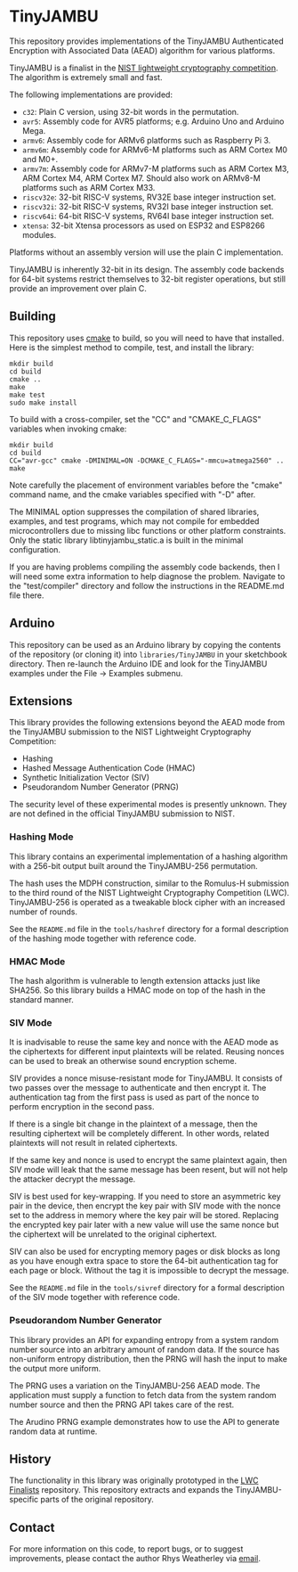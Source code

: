 TinyJAMBU
=========

This repository provides implementations of the TinyJAMBU Authenticated
Encryption with Associated Data (AEAD) algorithm for various platforms.

TinyJAMBU is a finalist in the [NIST lightweight cryptography competition](https://csrc.nist.gov/projects/lightweight-cryptography).  The algorithm is
extremely small and fast.

The following implementations are provided:

* `c32`: Plain C version, using 32-bit words in the permutation.
* `avr5`: Assembly code for AVR5 platforms; e.g. Arduino Uno and Arduino Mega.
* `armv6`: Assembly code for ARMv6 platforms such as Raspberry Pi 3.
* `armv6m`: Assembly code for ARMv6-M platforms such as ARM Cortex M0 and M0+.
* `armv7m`: Assembly code for ARMv7-M platforms such as ARM Cortex M3,
ARM Cortex M4, ARM Cortex M7.  Should also work on ARMv8-M platforms such as
ARM Cortex M33.
* `riscv32e`: 32-bit RISC-V systems, RV32E base integer instruction set.
* `riscv32i`: 32-bit RISC-V systems, RV32I base integer instruction set.
* `riscv64i`: 64-bit RISC-V systems, RV64I base integer instruction set.
* `xtensa`: 32-bit Xtensa processors as used on ESP32 and ESP8266 modules.

Platforms without an assembly version will use the plain C implementation.

TinyJAMBU is inherently 32-bit in its design.  The assembly code backends
for 64-bit systems restrict themselves to 32-bit register operations,
but still provide an improvement over plain C.

Building
--------

This repository uses [cmake](https://cmake.org/) to build, so you will need to
have that installed.  Here is the simplest method to compile, test, and
install the library:

    mkdir build
    cd build
    cmake ..
    make
    make test
    sudo make install

To build with a cross-compiler, set the "CC" and "CMAKE\_C\_FLAGS"
variables when invoking cmake:

    mkdir build
    cd build
    CC="avr-gcc" cmake -DMINIMAL=ON -DCMAKE_C_FLAGS="-mmcu=atmega2560" ..
    make

Note carefully the placement of environment variables before the "cmake"
command name, and the cmake variables specified with "-D" after.

The MINIMAL option suppresses the compilation of shared libraries, examples,
and test programs, which may not compile for embedded microcontrollers due to
missing libc functions or other platform constraints.  Only the static library
libtinyjambu\_static.a is built in the minimal configuration.

If you are having problems compiling the assembly code backends, then
I will need some extra information to help diagnose the problem.
Navigate to the "test/compiler" directory and follow the instructions
in the README.md file there.

Arduino
-------

This repository can be used as an Arduino library by copying the contents
of the repository (or cloning it) into `libraries/TinyJAMBU` in your
sketchbook directory.  Then re-launch the Arduino IDE and look for the
TinyJAMBU examples under the File -> Examples submenu.

Extensions
----------

This library provides the following extensions beyond the AEAD mode from
the TinyJAMBU submission to the NIST Lightweight Cryptography Competition:

* Hashing
* Hashed Message Authentication Code (HMAC)
* Synthetic Initialization Vector (SIV)
* Pseudorandom Number Generator (PRNG)

The security level of these experimental modes is presently unknown.
They are not defined in the official TinyJAMBU submission to NIST.

### Hashing Mode

This library contains an experimental implementation of a hashing
algorithm with a 256-bit output built around the TinyJAMBU-256 permutation.

The hash uses the MDPH construction, similar to the Romulus-H submission
to the third round of the NIST Lightweight Cryptography Competition (LWC).
TinyJAMBU-256 is operated as a tweakable block cipher with an increased
number of rounds.

See the `README.md` file in the `tools/hashref` directory for a formal
description of the hashing mode together with reference code.

### HMAC Mode

The hash algorithm is vulnerable to length extension attacks just like SHA256.
So this library builds a HMAC mode on top of the hash in the standard manner.

### SIV Mode

It is inadvisable to reuse the same key and nonce with the AEAD mode
as the ciphertexts for different input plaintexts will be related.
Reusing nonces can be used to break an otherwise sound encryption scheme.

SIV provides a nonce misuse-resistant mode for TinyJAMBU.  It consists of
two passes over the message to authenticate and then encrypt it.  The
authentication tag from the first pass is used as part of the nonce to
perform encryption in the second pass.

If there is a single bit change in the plaintext of a message, then the
resulting ciphertext will be completely different.  In other words,
related plaintexts will not result in related ciphertexts.

If the same key and nonce is used to encrypt the same plaintext again,
then SIV mode will leak that the same message has been resent, but will
not help the attacker decrypt the message.

SIV is best used for key-wrapping.  If you need to store an asymmetric
key pair in the device, then encrypt the key pair with SIV mode with
the nonce set to the address in memory where the key pair will be stored.
Replacing the encrypted key pair later with a new value will use the same
nonce but the ciphertext will be unrelated to the original ciphertext.

SIV can also be used for encrypting memory pages or disk blocks as long as
you have enough extra space to store the 64-bit authentication tag for each
page or block.  Without the tag it is impossible to decrypt the message.

See the `README.md` file in the `tools/sivref` directory for a formal
description of the SIV mode together with reference code.

### Pseudorandom Number Generator

This library provides an API for expanding entropy from a system random
number source into an arbitrary amount of random data.  If the source
has non-uniform entropy distribution, then the PRNG will hash the
input to make the output more uniform.

The PRNG uses a variation on the TinyJAMBU-256 AEAD mode.  The application
must supply a function to fetch data from the system random number source
and then the PRNG API takes care of the rest.

The Arudino PRNG example demonstrates how to use the API to generate
random data at runtime.

History
-------

The functionality in this library was originally prototyped in the
[LWC Finalists](https://github.com/rweather/lwc-finalists) repository.
This repository extracts and expands the TinyJAMBU-specific parts of the
original repository.

Contact
-------

For more information on this code, to report bugs, or to suggest
improvements, please contact the author Rhys Weatherley via
[email](mailto:rhys.weatherley@gmail.com).

